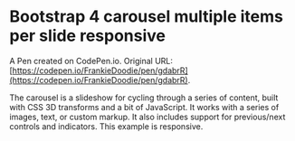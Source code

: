 # Bootstrap 4 carousel multiple items per slide responsive

A Pen created on CodePen.io. Original URL: [https://codepen.io/FrankieDoodie/pen/gdabrR](https://codepen.io/FrankieDoodie/pen/gdabrR).

The carousel is a slideshow for cycling through a series of content, built with CSS 3D transforms and a bit of JavaScript. It works with a series of images, text, or custom markup. It also includes support for previous/next controls and indicators. This example is responsive.
